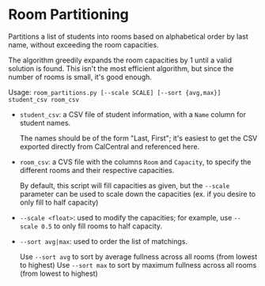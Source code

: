# Room Partitioning

Partitions a list of students into rooms based on alphabetical order by last name,
without exceeding the room capacities.

The algorithm greedily expands the room capacities by 1 until a valid solution is found.
This isn't the most efficient algorithm, but since the number of rooms is small, it's good enough.

Usage: `room_partitions.py [--scale SCALE] [--sort {avg,max}] student_csv room_csv`

-   `student_csv`: a CSV file of student information, with a `Name` column for student names.

    The names should be of the form "Last, First"; it's easiest to get the CSV
    exported directly from CalCentral and referenced here.

-   `room_csv`: a CVS file with the columns `Room` and `Capacity`, to specify the different rooms and their respective capacities.

    By default, this script will fill capacities as given,
    but the `--scale` parameter can be used to scale down the capacities
    (ex. if you desire to only fill to half capacity)

-   `--scale <float>`: used to modify the capacities; for example, use `--scale 0.5` to only fill rooms to half capacity.

-   `--sort avg|max`: used to order the list of matchings.

    Use `--sort avg` to sort by average fullness across all rooms (from lowest to highest)
    Use `--sort max` to sort by maximum fullness across all rooms (from lowest to highest)
